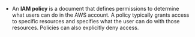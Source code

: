* An **IAM policy** is a document that defines permissions to determine what users can do in the AWS account. A policy typically grants access to specific resources and specifies what the user can do with those resources. Policies can also explicitly deny access.